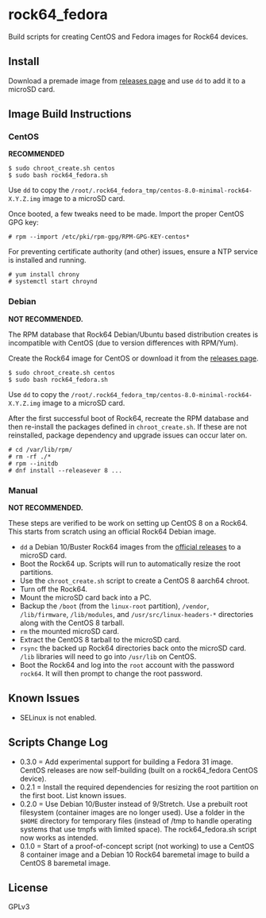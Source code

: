 # rock64_fedora

Build scripts for creating CentOS and Fedora images for Rock64 devices.

## Install

Download a premade image from [releases page](https://github.com/ekultails/rock64_fedora/releases) and use `dd` to add it to a microSD card.

## Image Build Instructions

### CentOS

**RECOMMENDED**

```
$ sudo chroot_create.sh centos
$ sudo bash rock64_fedora.sh
```

Use `dd` to copy the `/root/.rock64_fedora_tmp/centos-8.0-minimal-rock64-X.Y.Z.img` image to a microSD card.

Once booted, a few tweaks need to be made. Import the proper CentOS GPG key:

```
# rpm --import /etc/pki/rpm-gpg/RPM-GPG-KEY-centos*
```

For preventing certificate authority (and other) issues, ensure a NTP service is installed and running.

```
# yum install chrony
# systemctl start chroynd
```

### Debian

**NOT RECOMMENDED.**

The RPM database that Rock64 Debian/Ubuntu based distribution creates is incompatible with CentOS (due to version differences with RPM/Yum).

Create the Rock64 image for CentOS or download it from the [releases page](https://github.com/ekultails/rock64_fedora/releases).

```
$ sudo chroot_create.sh centos
$ sudo bash rock64_fedora.sh
```

Use `dd` to copy the `/root/.rock64_fedora_tmp/centos-8.0-minimal-rock64-X.Y.Z.img` image to a microSD card.

After the first successful boot of Rock64, recreate the RPM database and then re-install the packages defined in `chroot_create.sh`. If these are not reinstalled, package dependency and upgrade issues can occur later on.

```
# cd /var/lib/rpm/
# rm -rf ./*
# rpm --initdb
# dnf install --releasever 8 ...
```

### Manual

**NOT RECOMMENDED.**

These steps are verified to be work on setting up CentOS 8 on a Rock64. This starts from scratch using an official Rock64 Debian image.

- `dd` a Debian 10/Buster Rock64 images from the [official releases](https://github.com/ayufan-rock64/linux-build/releases) to a microSD card.
- Boot the Rock64 up. Scripts will run to automatically resize the root partitions.
- Use the `chroot_create.sh` script to create a CentOS 8 aarch64 chroot.
- Turn off the Rock64.
- Mount the microSD card back into a PC.
- Backup the `/boot` (from the `linux-root` partition), `/vendor`, `/lib/firmware`, `/lib/modules`, and `/usr/src/linux-headers-*` directories along with the CentOS 8 tarball.
- `rm` the mounted microSD card.
- Extract the CentOS 8 tarball to the microSD card.
- `rsync` the backed up Rock64 directories back onto the microSD card. `/lib` libraries will need to go into `/usr/lib` on CentOS.
- Boot the Rock64 and log into the `root` account with the password `rock64`. It will then prompt to change the root password.

## Known Issues

- SELinux is not enabled.

## Scripts Change Log

- 0.3.0 = Add experimental support for building a Fedora 31 image. CentOS releases are now self-building (built on a rock64_fedora CentOS device).
- 0.2.1 = Install the required dependencies for resizing the root partition on the first boot. List known issues.
- 0.2.0 = Use Debian 10/Buster instead of 9/Stretch. Use a prebuilt root filesystem (container images are no longer used). Use a folder in the `$HOME` directory for temporary files (instead of /tmp to handle operating systems that use tmpfs with limited space). The rock64_fedora.sh script now works as intended.
- 0.1.0 = Start of a proof-of-concept script (not working) to use a CentOS 8 container image and a Debian 10 Rock64 baremetal image to build a CentOS 8 baremetal image.

## License

GPLv3
